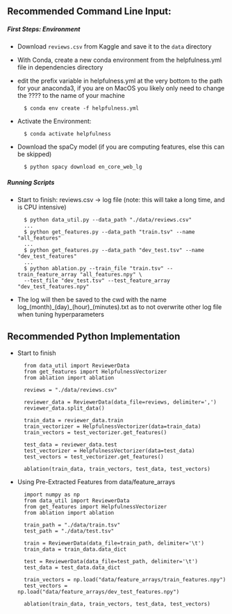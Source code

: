 ## Recommended Command Line Input:

##### First Steps: Environment

- Download `reviews.csv` from Kaggle and save it to the `data` directory

- With Conda, create a new conda environment from the helpfulness.yml
  file in dependencies directory

- edit the prefix variable in helpfulness.yml at the very bottom to the
path for your anaconda3, if you are on MacOS you likely only need to
change the ???? to the name of your machine

        $ conda env create -f helpfulness.yml

- Activate the Environment:

        $ conda activate helpfulness

- Download the spaCy model (if you are computing features, else this can be skipped)

        $ python spacy download en_core_web_lg
        
##### Running Scripts

- Start to finish: reviews.csv -> log file (note: this will take a long
  time, and is CPU intensive)
 
        $ python data_util.py --data_path "./data/reviews.csv"
        ...
        $ python get_features.py --data_path "train.tsv" --name "all_features"
        ...
        $ python get_features.py --data_path "dev_test.tsv" --name "dev_test_features"
        ... 
        $ python ablation.py --train_file "train.tsv" --train_feature_array "all_features.npy" \
        --test_file "dev_test.tsv" --test_feature_array "dev_test_features.npy"
 
-  The log will then be saved to the cwd with the name
   log_(month)\_(day)\_(hour)_(minutes).txt as to not overwrite other
   log file when tuning hyperparameters
   
## Recommended Python Implementation

- Start to finish

        from data_util import ReviewerData
        from get_features import HelpfulnessVectorizer
        from ablation import ablation
        
        reviews = "./data/reviews.csv"
        
        reviewer_data = ReviewerData(data_file=reviews, delimiter=',')
        reviewer_data.split_data()
        
        train_data = reviewer_data.train
        train_vectorizer = HelpfulnessVectorizer(data=train_data)
        train_vectors = test_vectorizer.get_features()
        
        test_data = reviewer_data.test
        test_vectorizer = HelpfulnessVectorizer(data=test_data)
        test_vectors = test_vectorizer.get_features()
        
        ablation(train_data, train_vectors, test_data, test_vectors)
        
- Using Pre-Extracted Features from data/feature_arrays
    
        import numpy as np
        from data_util import ReviewerData
        from get_features import HelpfulnessVectorizer
        from ablation import ablation
        
        train_path = "./data/train.tsv"
        test_path = "./data/test.tsv"
        
        train = ReviewerData(data_file=train_path, delimiter='\t')
        train_data = train_data.data_dict
        
        test = ReviewerData(data_file=test_path, delimiter='\t')
        test_data = test_data.data_dict

        train_vectors = np.load("data/feature_arrays/train_features.npy")
        test_vectors = np.load("data/feature_arrays/dev_test_features.npy")
        
        ablation(train_data, train_vectors, test_data, test_vectors)
            
        
    
        
